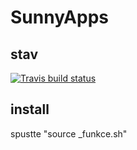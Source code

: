 # SunnyApps

## stav

[![Travis build status](https://img.shields.io/travis/paveltrojka/sunnyapps.svg?label=travis-ci&branch=dev&style=flat-square)](https://travis-ci.org/paveltrojka/sunnyapps)


## install

spustte "source _funkce.sh"
